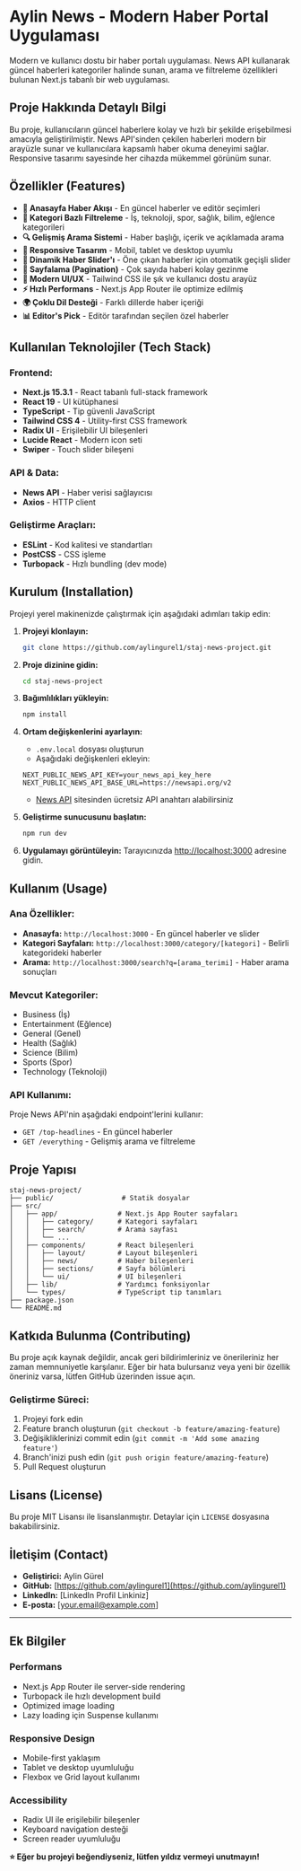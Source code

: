# Aylin News - Modern Haber Portal Uygulaması

Modern ve kullanıcı dostu bir haber portalı uygulaması. News API kullanarak güncel haberleri kategoriler halinde sunan, arama ve filtreleme özellikleri bulunan Next.js tabanlı bir web uygulaması.

## Proje Hakkında Detaylı Bilgi

Bu proje, kullanıcıların güncel haberlere kolay ve hızlı bir şekilde erişebilmesi amacıyla geliştirilmiştir. News API'sinden çekilen haberleri modern bir arayüzle sunar ve kullanıcılara kapsamlı haber okuma deneyimi sağlar. Responsive tasarımı sayesinde her cihazda mükemmel görünüm sunar.

## Özellikler (Features)

- **📰 Anasayfa Haber Akışı** - En güncel haberler ve editör seçimleri
- **🎯 Kategori Bazlı Filtreleme** - İş, teknoloji, spor, sağlık, bilim, eğlence kategorileri
- **🔍 Gelişmiş Arama Sistemi** - Haber başlığı, içerik ve açıklamada arama
- **📱 Responsive Tasarım** - Mobil, tablet ve desktop uyumlu
- **🎠 Dinamik Haber Slider'ı** - Öne çıkan haberler için otomatik geçişli slider
- **📄 Sayfalama (Pagination)** - Çok sayıda haberi kolay gezinme
- **🎨 Modern UI/UX** - Tailwind CSS ile şık ve kullanıcı dostu arayüz
- **⚡ Hızlı Performans** - Next.js App Router ile optimize edilmiş
- **🌍 Çoklu Dil Desteği** - Farklı dillerde haber içeriği
- **📊 Editor's Pick** - Editör tarafından seçilen özel haberler

## Kullanılan Teknolojiler (Tech Stack)

### **Frontend:**

- **Next.js 15.3.1** - React tabanlı full-stack framework
- **React 19** - UI kütüphanesi
- **TypeScript** - Tip güvenli JavaScript
- **Tailwind CSS 4** - Utility-first CSS framework
- **Radix UI** - Erişilebilir UI bileşenleri
- **Lucide React** - Modern icon seti
- **Swiper** - Touch slider bileşeni

### **API & Data:**

- **News API** - Haber verisi sağlayıcısı
- **Axios** - HTTP client

### **Geliştirme Araçları:**

- **ESLint** - Kod kalitesi ve standartları
- **PostCSS** - CSS işleme
- **Turbopack** - Hızlı bundling (dev mode)

## Kurulum (Installation)

Projeyi yerel makinenizde çalıştırmak için aşağıdaki adımları takip edin:

1. **Projeyi klonlayın:**

   ```bash
   git clone https://github.com/aylingurel1/staj-news-project.git
   ```

2. **Proje dizinine gidin:**

   ```bash
   cd staj-news-project
   ```

3. **Bağımlılıkları yükleyin:**

   ```bash
   npm install
   ```

4. **Ortam değişkenlerini ayarlayın:**

   - `.env.local` dosyası oluşturun
   - Aşağıdaki değişkenleri ekleyin:

   ```env
   NEXT_PUBLIC_NEWS_API_KEY=your_news_api_key_here
   NEXT_PUBLIC_NEWS_API_BASE_URL=https://newsapi.org/v2
   ```

   - [News API](https://newsapi.org/) sitesinden ücretsiz API anahtarı alabilirsiniz

5. **Geliştirme sunucusunu başlatın:**

   ```bash
   npm run dev
   ```

6. **Uygulamayı görüntüleyin:**
   Tarayıcınızda [http://localhost:3000](http://localhost:3000) adresine gidin.

## Kullanım (Usage)

### Ana Özellikler:

- **Anasayfa:** `http://localhost:3000` - En güncel haberler ve slider
- **Kategori Sayfaları:** `http://localhost:3000/category/[kategori]` - Belirli kategorideki haberler
- **Arama:** `http://localhost:3000/search?q=[arama_terimi]` - Haber arama sonuçları

### Mevcut Kategoriler:

- Business (İş)
- Entertainment (Eğlence)
- General (Genel)
- Health (Sağlık)
- Science (Bilim)
- Sports (Spor)
- Technology (Teknoloji)

### API Kullanımı:

Proje News API'nin aşağıdaki endpoint'lerini kullanır:

- `GET /top-headlines` - En güncel haberler
- `GET /everything` - Gelişmiş arama ve filtreleme

## Proje Yapısı

```
staj-news-project/
├── public/                 # Statik dosyalar
├── src/
│   ├── app/               # Next.js App Router sayfaları
│   │   ├── category/      # Kategori sayfaları
│   │   ├── search/        # Arama sayfası
│   │   └── ...
│   ├── components/        # React bileşenleri
│   │   ├── layout/        # Layout bileşenleri
│   │   ├── news/          # Haber bileşenleri
│   │   ├── sections/      # Sayfa bölümleri
│   │   └── ui/            # UI bileşenleri
│   ├── lib/               # Yardımcı fonksiyonlar
│   └── types/             # TypeScript tip tanımları
├── package.json
└── README.md
```

## Katkıda Bulunma (Contributing)

Bu proje açık kaynak değildir, ancak geri bildirimleriniz ve önerileriniz her zaman memnuniyetle karşılanır. Eğer bir hata bulursanız veya yeni bir özellik öneriniz varsa, lütfen GitHub üzerinden issue açın.

### Geliştirme Süreci:

1. Projeyi fork edin
2. Feature branch oluşturun (`git checkout -b feature/amazing-feature`)
3. Değişikliklerinizi commit edin (`git commit -m 'Add some amazing feature'`)
4. Branch'inizi push edin (`git push origin feature/amazing-feature`)
5. Pull Request oluşturun

## Lisans (License)

Bu proje MIT Lisansı ile lisanslanmıştır. Detaylar için `LICENSE` dosyasına bakabilirsiniz.

## İletişim (Contact)

- **Geliştirici:** Aylin Gürel
- **GitHub:** [https://github.com/aylingurel1](https://github.com/aylingurel1)
- **LinkedIn:** [LinkedIn Profil Linkiniz]
- **E-posta:** [your.email@example.com]

---

## Ek Bilgiler

### Performans

- Next.js App Router ile server-side rendering
- Turbopack ile hızlı development build
- Optimized image loading
- Lazy loading için Suspense kullanımı

### Responsive Design

- Mobile-first yaklaşım
- Tablet ve desktop uyumluluğu
- Flexbox ve Grid layout kullanımı

### Accessibility

- Radix UI ile erişilebilir bileşenler
- Keyboard navigation desteği
- Screen reader uyumluluğu

**⭐ Eğer bu projeyi beğendiyseniz, lütfen yıldız vermeyi unutmayın!**
